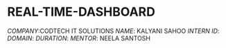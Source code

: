 # REAL-TIME-DASHBOARD
*COMPANY*:CODTECH IT SOLUTIONS
*NAME*: KALYANI SAHOO
*INTERN ID*: 
*DOMAIN*:
*DURATION*:
*MENTOR*: NEELA SANTOSH
